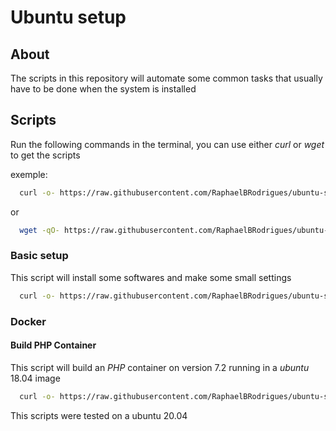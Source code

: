 # Ubuntu setup

## About

The scripts in this repository will automate some common tasks that usually have to be done when the system is installed 

## Scripts

Run the following commands in the terminal, you can use either *curl* or *wget* to get the scripts

exemple:
```sh
  curl -o- https://raw.githubusercontent.com/RaphaelBRodrigues/ubuntu-setup/master/init.sh | bash;
```
or 
```sh
  wget -qO- https://raw.githubusercontent.com/RaphaelBRodrigues/ubuntu-setup/master/init.sh | bash;
```


### Basic setup

This script will install some softwares and make some small settings

```sh
  curl -o- https://raw.githubusercontent.com/RaphaelBRodrigues/ubuntu-setup/master/init.sh | bash;
```

### Docker

#### Build PHP Container

This script will build an *PHP* container on version 7.2 running in a *ubuntu* 18.04 image

```sh
  curl -o- https://raw.githubusercontent.com/RaphaelBRodrigues/ubuntu-setup/master/scripts/docker/containers/php/build.sh | bash;
```


This scripts were tested on a ubuntu 20.04 
